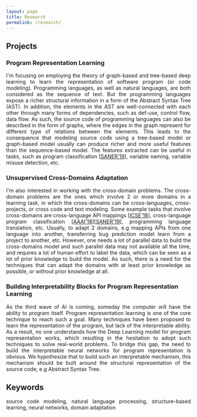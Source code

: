 ```yaml
---
layout: page
title: Research
permalink: /research/
---
```


## Projects

### Program Representation Learning
<p align="justify" >
I'm focusing on employing the theory of graph-based and tree-based deep learning to learn the representation of software program (or code modeling). Programming languages, as well as natural languages, are both considered as the sequence of text. But the programming languages expose a richer structural information in a form of the Abstract Syntax Tree (AST). In addition, the elements in the AST are well-connected with each other through many forms of dependencies, such as def-use, control flow, data flow. As such, the source code of programming languages can also be described in the form of graphs, where the edges in the graph represent for different type of relations between the elements. This leads to the consequence that modeling source code using a tree-based model or graph-based model usually can produce richer and more useful features than the sequence-based model. The features extracted can be useful in tasks, such as program classification [<a href="/files/SANER_2019_bilateral_dependency.pdf" target="_blank">SANER'19</a>], variable naming, variable misuse detection, etc.
</p>

### Unsupervised Cross-Domains Adaptation
<p align="justify" >
I'm also interested in working with the cross-domain problems. The cross-domain problems are the ones which involve 2 or more domains in a learning task, in which the cross-domains can be cross-languages, cross-projects, or cross code and text modeling. Some example tasks that involve cross-domains are cross-language API mappings [<a href="/files/ICSE_2018_NIER.pdf" target="_blank">ICSE'18</a>], cross-language program classification [<a href="/files/AAAI_18_cross_language_learning.pdf" target="_blank">AAAI'18</a>][<a href="/files/SANER_2019_bilateral_dependency.pdf" target="_blank">SANER'19</a>], programming language translation, etc.  Usually, to adapt 2 domains, e.g mapping APIs from one language into another, transferring bug prediction model learn from a project to another, etc. However, one needs a lot of parallel data to build the cross-domains model and such parallel data may not available all the time, and requires a lot of human effort to label the data, which can be seen as a lot of prior knowledge to build the model. As such, there is a need for the techniques that can adapt the domains with at least prior knowledge as possible, or without prior knowledge at all.
</p>

### Building Interpretability Blocks for Program Representation Learning
<p align="justify" >
As the third wave of AI is coming, someday the computer will have the ability to program itself. Program representation learning is one of the core technique to reach such a goal. Many techniques have been proposed to learn the representation of the program, but lack of the interpretable ability. As a result, no one understands how the Deep Learning model for program representation works, which resulting in the hesitation to adopt such techniques to solve real-world problems. To bridge this gap, the need to build the interpretable neural networks for program representation is obvious. We hypothesize that to build such an interpretable mechanism, this mechanism should be built around the structural representation of the source code, e.g Abstract Syntax Tree.
</p>

## Keywords
<p align="justify" >
source code modeling, natural language processing, structure-based learning, neural networks, domain adaptation
</p>


